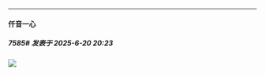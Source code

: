 ﻿
*****

####  仟音一心  
##### 7585#       发表于 2025-6-20 20:23

<img src="https://p.sda1.dev/25/be1a60b619c00ef5ece1bad31deaa9c2/image.jpg" referrerpolicy="no-referrer">


